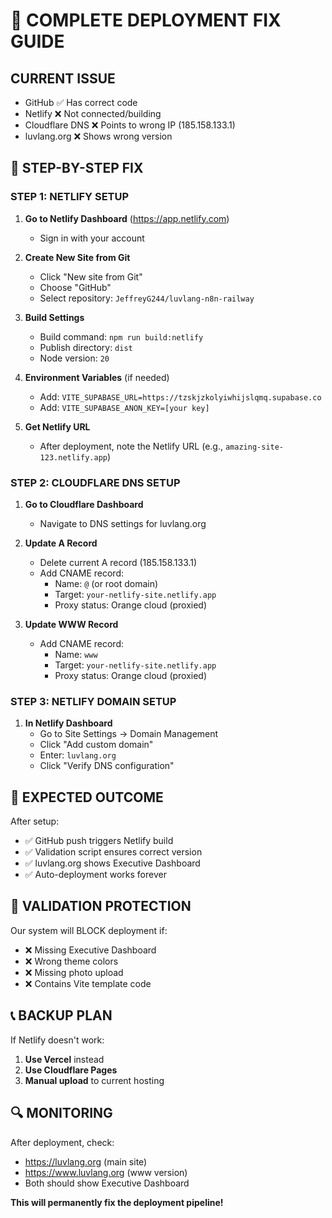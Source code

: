 # 🚀 COMPLETE DEPLOYMENT FIX GUIDE

## CURRENT ISSUE
- GitHub ✅ Has correct code
- Netlify ❌ Not connected/building
- Cloudflare DNS ❌ Points to wrong IP (185.158.133.1)
- luvlang.org ❌ Shows wrong version

## 🔧 STEP-BY-STEP FIX

### STEP 1: NETLIFY SETUP

1. **Go to Netlify Dashboard** (https://app.netlify.com)
   - Sign in with your account

2. **Create New Site from Git**
   - Click "New site from Git"
   - Choose "GitHub"
   - Select repository: `JeffreyG244/luvlang-n8n-railway`

3. **Build Settings**
   - Build command: `npm run build:netlify`
   - Publish directory: `dist`
   - Node version: `20`

4. **Environment Variables** (if needed)
   - Add: `VITE_SUPABASE_URL=https://tzskjzkolyiwhijslqmq.supabase.co`
   - Add: `VITE_SUPABASE_ANON_KEY=[your key]`

5. **Get Netlify URL**
   - After deployment, note the Netlify URL (e.g., `amazing-site-123.netlify.app`)

### STEP 2: CLOUDFLARE DNS SETUP

1. **Go to Cloudflare Dashboard**
   - Navigate to DNS settings for luvlang.org

2. **Update A Record**
   - Delete current A record (185.158.133.1)
   - Add CNAME record:
     - Name: `@` (or root domain)
     - Target: `your-netlify-site.netlify.app`
     - Proxy status: Orange cloud (proxied)

3. **Update WWW Record**
   - Add CNAME record:
     - Name: `www`
     - Target: `your-netlify-site.netlify.app` 
     - Proxy status: Orange cloud (proxied)

### STEP 3: NETLIFY DOMAIN SETUP

1. **In Netlify Dashboard**
   - Go to Site Settings → Domain Management
   - Click "Add custom domain"
   - Enter: `luvlang.org`
   - Click "Verify DNS configuration"

## 🎯 EXPECTED OUTCOME

After setup:
- ✅ GitHub push triggers Netlify build
- ✅ Validation script ensures correct version
- ✅ luvlang.org shows Executive Dashboard
- ✅ Auto-deployment works forever

## 🚨 VALIDATION PROTECTION

Our system will BLOCK deployment if:
- ❌ Missing Executive Dashboard
- ❌ Wrong theme colors  
- ❌ Missing photo upload
- ❌ Contains Vite template code

## 📞 BACKUP PLAN

If Netlify doesn't work:
1. **Use Vercel** instead
2. **Use Cloudflare Pages** 
3. **Manual upload** to current hosting

## 🔍 MONITORING

After deployment, check:
- https://luvlang.org (main site)
- https://www.luvlang.org (www version)
- Both should show Executive Dashboard

**This will permanently fix the deployment pipeline!**